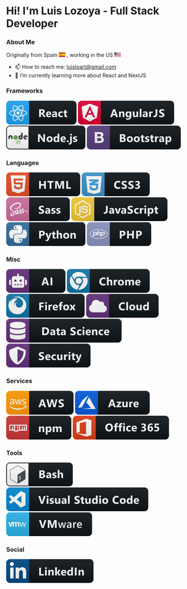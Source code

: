# Hi! I'm Luis Lozoya - Full Stack Developer

### About Me

Originally from Spain <a>
<img src="./svg/logos/spain-flag-icon.svg" alt="angular badge" style="vertical-align:top margin:6px 4px" height="12px">
</a>, working in the US <a>
<img src="./svg/logos/united-states-flag-icon.svg" alt="angular badge" style="vertical-align:top margin:6px 4px" height="12px">
</a>

- 📫 How to reach me: luisloart@gmail.com
- 🌱 I’m currently learning more about React and NextJS

### Frameworks

<a href="#">
    <img src="./svg/dev/frameworks/react.svg" alt="angular badge" style="vertical-align:top margin:6px 4px">
</a>
<a>
    <img src="./svg/dev/frameworks/angular.svg" alt="angular badge" style="vertical-align:top margin:6px 4px">
</a>
<a>
    <img src="./svg/dev/frameworks/nodejs.svg" alt="angular badge" style="vertical-align:top margin:6px 4px">
</a>
<a>
    <img src="./svg/dev/frameworks/bootstrap.svg" alt="angular badge" style="vertical-align:top margin:6px 4px">
</a>

### Languages

<a>
    <img src="./svg/dev/languages/html.svg" alt="angular badge" style="vertical-align:top margin:6px 4px">
</a>
<a>
    <img src="./svg/dev/languages/css3.svg" alt="angular badge" style="vertical-align:top margin:6px 4px">
</a>
<a>
    <img src="./svg/dev/languages/sass.svg" alt="angular badge" style="vertical-align:top margin:6px 4px">
</a>
<a>
    <img src="./svg/dev/languages/js.svg" alt="angular badge" style="vertical-align:top margin:6px 4px">
</a>
<a>
    <img src="./svg/dev/languages/python.svg" alt="angular badge" style="vertical-align:top margin:6px 4px">
</a>
<a>
    <img src="./svg/dev/languages/php.svg" alt="angular badge" style="vertical-align:top margin:6px 4px">
</a>

### Misc

<a>
    <img src="./svg/dev/misc/ai.svg" alt="angular badge" style="vertical-align:top margin:6px 4px">
</a>
<a>
    <img src="./svg/dev/misc/chrome.svg" alt="angular badge" style="vertical-align:top margin:6px 4px">
</a>
<a>
    <img src="./svg/dev/misc/firefox.svg" alt="angular badge" style="vertical-align:top margin:6px 4px">
</a>
<a>
    <img src="./svg/dev/misc/cloud.svg" alt="angular badge" style="vertical-align:top margin:6px 4px">
</a>
<a>
    <img src="./svg/dev/misc/datascience.svg" alt="angular badge" style="vertical-align:top margin:6px 4px">
</a>
<a>
    <img src="./svg/dev/misc/security.svg" alt="angular badge" style="vertical-align:top margin:6px 4px">
</a>

### Services

<a>
    <img src="./svg/dev/services/aws.svg" alt="angular badge" style="vertical-align:top margin:6px 4px">
</a>
<a>
    <img src="./svg/dev/services/azure.svg" alt="angular badge" style="vertical-align:top margin:6px 4px">
</a>
<a>
    <img src="./svg/dev/services/npm.svg" alt="angular badge" style="vertical-align:top margin:6px 4px">
</a>
<a>
    <img src="./svg/dev//services/office_365.svg" alt="angular badge" style="vertical-align:top margin:6px 4px">
</a>

### Tools

<a>
    <img src="./svg/dev/tools/bash.svg" alt="angular badge" style="vertical-align:top margin:6px 4px">
</a>
<a>
    <img src="./svg/dev/tools/visualstudio_code.svg" alt="angular badge" style="vertical-align:top margin:6px 4px">
</a>
<a>
    <img src="./svg/dev/tools/vmware.svg" alt="angular badge" style="vertical-align:top margin:6px 4px">
</a>

### Social

<a href="https://www.linkedin.com/in/luisjlozoya/">
    <img src="./svg/social/linkedin.svg" alt="angular badge" style="vertical-align:top margin:6px 4px">
</a>
